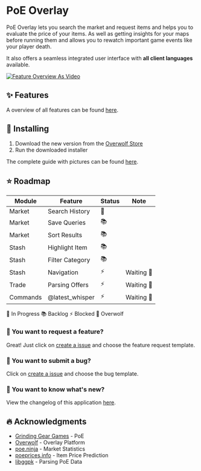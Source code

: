 # PoE Overlay

PoE Overlay lets you search the market and request items and helps you to evaluate the price of your items. As well as getting insights for your maps before running them and allows you to rewatch important game events like your player death.

It also offers a seamless integrated user interface with **all client languages** available.

[![Feature Overview As Video](img/video.jpg)](https://www.youtube.com/watch?v=u3M0P7yAVpU)

## ✨ Features

A overview of all features can be found [here](FEATURES.md).

## 🚩 Installing

1. Download the new version from the [Overwolf Store](https://www.overwolf.com/app/Kyusung4698-PoE_Overlay)
2. Run the downloaded installer

The complete guide with pictures can be found [here](INSTALLING.md).

## ⭐ Roadmap

| Module        | Feature         | Status | Note     
| ------------- | --------------- | ------ | ---------
| Market        | Search History  | 🚧     |
| Market        | Save Queries    | 📚     |
| Market        | Sort Results    | 📚     |
| Stash         | Highlight Item  | 📚     |
| Stash         | Filter Category | 📚     |
| Stash         | Navigation      | ⚡     | Waiting 🐺
| Trade         | Parsing Offers  | ⚡     | Waiting 🐺
| Commands      | @latest_whisper | ⚡     | Waiting 🐺

🚧 In Progress 📚 Backlog ⚡ Blocked 🐺 Overwolf 

### 🚀 You want to request a feature?

Great! Just click on [create a issue](https://github.com/Kyusung4698/PoE-Overlay/issues/new/choose) and choose the feature request template.

### 🐞 You want to submit a bug?

Click on [create a issue](https://github.com/Kyusung4698/PoE-Overlay/issues/new/choose) and choose the bug template.

### 📰 You want to know what's new?

View the changelog of this application [here](CHANGELOG.md).

## 🔥 Acknowledgments

- [Grinding Gear Games](https://www.pathofexile.com/) - PoE
- [Overwolf](https://www.overwolf.com/pages/homepage/) - Overlay Platform
- [poe.ninja](https://poe.ninja/) - Market Statistics
- [poeprices.info](https://www.poeprices.info/) - Item Price Prediction
- [libggpk](https://github.com/MuxaJIbI4/libggpk) - Parsing PoE Data